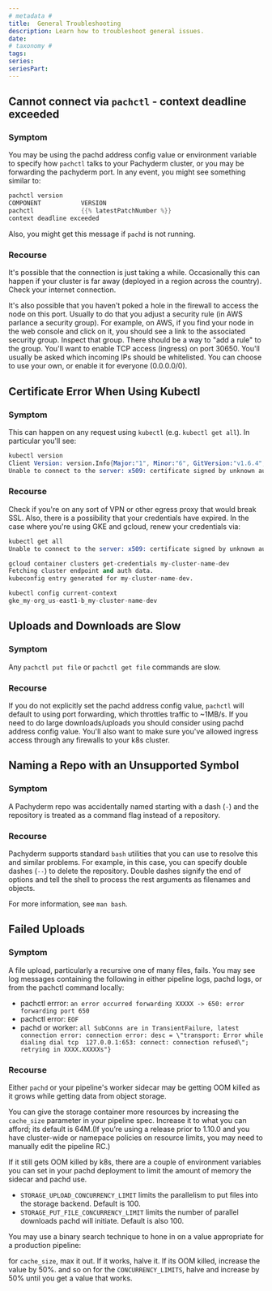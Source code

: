```yaml
---
# metadata # 
title:  General Troubleshooting
description: Learn how to troubleshoot general issues.
date: 
# taxonomy #
tags: 
series:
seriesPart:
---
```


## Cannot connect via `pachctl` - context deadline exceeded

### Symptom

You may be using the pachd address config value or environment variable to specify how `pachctl` talks to your Pachyderm cluster, or you may be forwarding the pachyderm port.  In any event, you might see something similar to:

```s
pachctl version
COMPONENT           VERSION                                          
pachctl             {{% latestPatchNumber %}}  
context deadline exceeded
```

Also, you might get this message if `pachd` is not running.

### Recourse

It's possible that the connection is just taking a while. Occasionally this can happen if your cluster is far away (deployed in a region across the country). Check your internet connection.

It's also possible that you haven't poked a hole in the firewall to access the node on this port. Usually to do that you adjust a security rule (in AWS parlance a security group). For example, on AWS, if you find your node in the web console and click on it, you should see a link to the associated security group. Inspect that group. There should be a way to "add a rule" to the group. You'll want to enable TCP access (ingress) on port 30650. You'll usually be asked which incoming IPs should be whitelisted. You can choose to use your own, or enable it for everyone (0.0.0.0/0).


## Certificate Error When Using Kubectl

### Symptom

This can happen on any request using `kubectl` (e.g. `kubectl get all`). In particular you'll see:

```s
kubectl version
Client Version: version.Info{Major:"1", Minor:"6", GitVersion:"v1.6.4", GitCommit:"d6f433224538d4f9ca2f7ae19b252e6fcb66a3ae", GitTreeState:"clean", BuildDate:"2017-05-19T20:41:24Z", GoVersion:"go1.8.1", Compiler:"gc", Platform:"darwin/amd64"}
Unable to connect to the server: x509: certificate signed by unknown authority
```

### Recourse

Check if you're on any sort of VPN or other egress proxy that would break SSL.  Also, there is a possibility that your credentials have expired. In the case where you're using GKE and gcloud, renew your credentials via:

```s
kubectl get all
Unable to connect to the server: x509: certificate signed by unknown authority
```

```s
gcloud container clusters get-credentials my-cluster-name-dev
Fetching cluster endpoint and auth data.
kubeconfig entry generated for my-cluster-name-dev.
```

```s
kubectl config current-context
gke_my-org_us-east1-b_my-cluster-name-dev
```

## Uploads and Downloads are Slow

### Symptom

Any `pachctl put file` or `pachctl get file` commands are slow.

### Recourse

If you do not explicitly set the pachd address config value, `pachctl` will default to using port forwarding, which throttles traffic to ~1MB/s. If you need to do large downloads/uploads you should consider using pachd address config value. You'll also want to make sure you've allowed ingress access through any firewalls to your k8s cluster.

## Naming a Repo with an Unsupported Symbol

### Symptom

A Pachyderm repo was accidentally named starting with a dash (`-`) and the repository
is treated as a command flag instead of a repository.

### Recourse

Pachyderm supports standard `bash` utilities that you can
use to resolve this and similar problems. For example, in this case,
you can specify double dashes (`--`) to delete the repository. Double dashes
signify the end of options and tell the shell to process the
rest arguments as filenames and objects.

For more information, see `man bash`.

## Failed Uploads

### Symptom

A file upload, particularly a recursive one of many files, fails. You may see log messages containing the following in either pipeline logs, pachd logs, or from the pachctl command locally:
- pachctl errror: ``an error occurred forwarding XXXXX -> 650: error forwarding port 650``
- pachctl error: ``EOF``
- pachd or worker: ``all SubConns are in TransientFailure, latest connection error: connection error: desc = \"transport: Error while dialing dial tcp  127.0.0.1:653: connect: connection refused\"; retrying in XXXX.XXXXXs"}``

### Recourse

Either ``pachd`` or your pipeline's worker sidecar may be getting OOM killed as it grows while getting data from object storage. 

You can give the storage container more resources by increasing the ``cache_size`` parameter in your pipeline spec. Increase it to what you can afford; its default is 64M.(If you’re using a release prior to 1.10.0 and you have cluster-wide or namepace policies on resource limits, you may need to manually edit the pipeline RC.)

If it still gets OOM killed by k8s, there are a couple of environment variables you can set in your pachd deployment to limit the amount of memory the sidecar and pachd use.

- ``STORAGE_UPLOAD_CONCURRENCY_LIMIT`` limits the parallelism to put files into the storage backend. Default is 100.
- ``STORAGE_PUT_FILE_CONCURRENCY_LIMIT`` limits the number of parallel downloads pachd will initiate. Default is also 100.

You may use a binary search technique to hone in on a value appropriate for a production pipeline:

for ``cache_size``, max it out. If it works, halve it. If its OOM killed, increase the value by 50%. and so on
for the ``CONCURRENCY_LIMITS``, halve and increase by 50% until you get a value that works.
